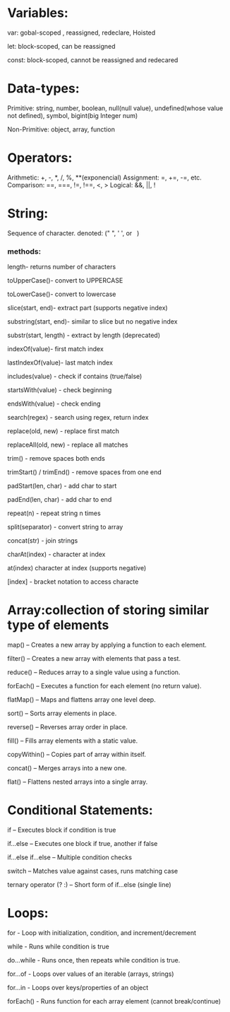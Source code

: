 # Variables:
var: gobal-scoped , reassigned, redeclare, Hoisted  

let: block-scoped, can be reassigned  

const: block-scoped, cannot be reassigned and redecared

# Data-types:
Primitive: string, number, boolean, null(null value), undefined(whose value not defined), symbol, bigint(big Integer num)  

Non-Primitive: object, array, function

# Operators:
Arithmetic: +, -, *, /, %, **(exponencial)
Assignment: =, +=, -=, etc.
Comparison: ==, ===, !=, !==, <, >
Logical: &&, ||, !

# String: 
Sequence of character. denoted: (" ", ' ', or ` `)
### methods:
length- returns number of characters

toUpperCase()- convert to UPPERCASE

toLowerCase()- convert to lowercase

slice(start, end)- extract part (supports negative index)

substring(start, end)- similar to slice but no negative index

substr(start, length) - extract by length (deprecated)

indexOf(value)- first match index

lastIndexOf(value)- last match index

includes(value) - check if contains (true/false)

startsWith(value) - check beginning

endsWith(value) - check ending

search(regex) - search using regex, return index

replace(old, new) - replace first match

replaceAll(old, new) - replace all matches

trim() - remove spaces both ends

trimStart() / trimEnd() - remove spaces from one end

padStart(len, char) - add char to start

padEnd(len, char) - add char to end

repeat(n) - repeat string n times

split(separator) - convert string to array

concat(str) - join strings

charAt(index) - character at index

at(index)  character at index (supports negative)

[index] - bracket notation to access characte

# Array:collection of storing similar type of elements
map() – Creates a new array by applying a function to each element.

filter() – Creates a new array with elements that pass a test.

reduce() – Reduces array to a single value using a function.

forEach() – Executes a function for each element (no return value).

flatMap() – Maps and flattens array one level deep.

sort() – Sorts array elements in place.

reverse() – Reverses array order in place.

fill() – Fills array elements with a static value.

copyWithin() – Copies part of array within itself.

concat() – Merges arrays into a new one.

flat() – Flattens nested arrays into a single array.


# Conditional Statements:
if – Executes block if condition is true

if...else – Executes one block if true, another if false

if...else if...else – Multiple condition checks

switch – Matches value against cases, runs matching case

ternary operator (? :) – Short form of if...else (single line)


# Loops:
for - Loop with initialization, condition, and increment/decrement

while - Runs while condition is true

do...while - Runs once, then repeats while condition is true.

for...of - Loops over values of an iterable (arrays, strings)

for...in - Loops over keys/properties of an object

forEach() - Runs function for each array element (cannot break/continue)
